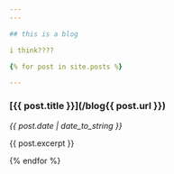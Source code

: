 ```yaml
---
---

## this is a blog

i think????

{% for post in site.posts %}

---
```


### [{{ post.title }}](/blog{{ post.url }})

_{{ post.date | date_to_string }}_

{{ post.excerpt }}

{% endfor %}
